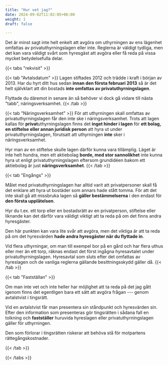 ```yaml
---
title: "Hur vet jag?"
date: 2024-09-02T11:02:05+06:00
weight: 1
draft: false

---
```


Det är minst sagt inte helt enkelt att avgöra om uthyrningen av ens lägenhet omfattas av privatuthyrningslagen eller inte. Reglerna är väldigt tydliga, men det kan vara väldigt svårt som hyresgäst att avgöra eller få reda på vissa mycket betydelsefulla delar.


{{< tabs "rekvisit" >}}

{{< tab "Avtalsdatum" >}}
Lagen stiftades 2012 och trädde i kraft i början av 2013. Har du hyrt ditt hus sedan **innan den första februari 2013** så är det helt självklart att din bostads **inte omfattas av privatuthyrningslagen**.

Flyttade du däremot in senare än så behöver vi dock gå vidare till nästa "tabb", näringsverksamhet.
{{< /tab >}}


{{< tab "Näringsverksamhet" >}}
För att uthyrningen skall omfattas av privatuthyrningslagen får den inte ske i näringsverksamhet. Trots att lagen kallas för **privat**uthyrningslagen finns det **inget hinder i lagen** för **ett bolag, en stiftelse eller annan juridisk person** att hyra ut under privatuthyrningslagen, förutsatt att uthyrningen **inte** sker i näringsverksamhet.

Hyr man av en stiftelse skulle lagen därför kunna vara tillämplig. Läget är inte helt hundra, men ett aktiebolag **borde, med stor sannolikhet** inte kunna hyra ut enligt privatuthyrningslagen eftersom grundidéen bakom ett aktiebolag är just **näringsverksamhet**.
{{< /tab >}}

{{< tab "Engångs" >}}

Målet med privatuthyrningslagen har alltid varit att privatpersoner skall få det enklare att hyra ut bostäder som annars hade stått tomma. För att det inte skall gå att missbruka lagen så **gäller bestämmelserna** i den endast för **den första upplåtelsen**. 

Hyr du t.ex. ett torp eller en bostadsrätt av en privatperson, stiftelse eller liknande kan det därför vara väldigt viktigt att ta reda på om det finns andra hyresgäster.

Den här punkten kan vara lite svår att avgöra, men det viktiga är att ta reda på om det hyresvärden **hade andra hyresgäster när du flyttade in**. 

Vid flera uthyrningar, om man till exempel bor på en gård och har flera uthus eller mer än ett torp, räknas endast det först ingågna hyresavtalet under privatuthyrningslagen. Hyresavtal som sluts efter det omfattas av hyreslagen och de vanliga reglerna gällande besittningsskydd gäller då.
{{< /tab >}}

{{< tab "Fastställan" >}}

Om man inte vet och inte heller har möjlighet att ta reda på det jag gått igenom finns det egentligen bara ett sätt att avgöra frågan --- genom avtalstvist i tingsrätt.

Vid en avtalstvist får man presentera sin ståndpunkt och hyresvärden sin. Efter den information som presenteras gör tingsrätten i sådana fall en tolkning och **fastställer** huruvida hyreslagen eller privatuthyrningslagen gäller för uthyrningen. 

Den som förlorar i tingsrätten riskerar att behöva stå för motpartens rättegångskostnader.

{{< /tab >}}


{{< /tabs >}}













